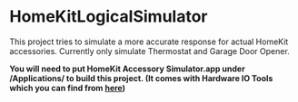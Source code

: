 HomeKitLogicalSimulator
=======================
This project tries to simulate a more accurate response for actual HomeKit accessories.
Currently only simulate Thermostat and Garage Door Opener.

**You will need to put HomeKit Accessory Simulator.app under /Applications/ to build this project. (It comes with Hardware IO Tools which you can find from [here](https://developer.apple.com/downloads/index.action))**